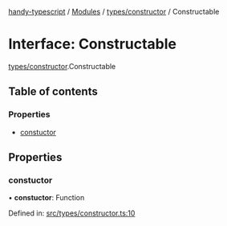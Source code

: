 [handy-typescript](../README.md) / [Modules](../modules.md) / [types/constructor](../modules/types_constructor.md) / Constructable

# Interface: Constructable

[types/constructor](../modules/types_constructor.md).Constructable

## Table of contents

### Properties

- [constuctor](types_constructor.constructable.md#constuctor)

## Properties

### constuctor

• **constuctor**: Function

Defined in: [src/types/constructor.ts:10](https://github.com/robbiemu/handy-typescript/blob/0ef0b5c/src/types/constructor.ts#L10)
